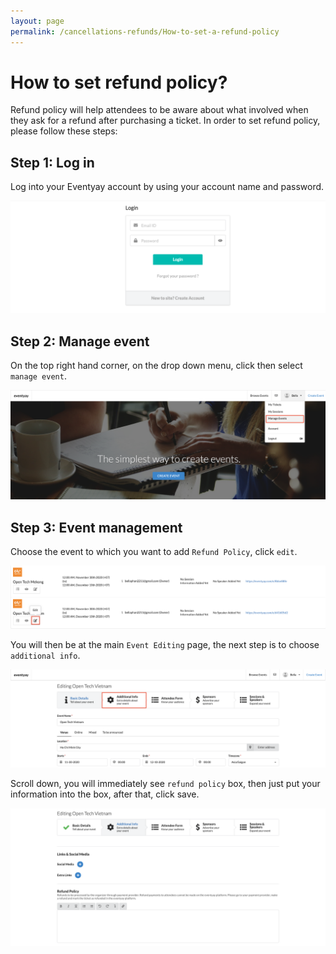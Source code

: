 ```yaml
---
layout: page
permalink: /cancellations-refunds/How-to-set-a-refund-policy
---
```


# How to set refund policy?

Refund policy will help attendees to be aware about what involved when they ask for a refund after purchasing a ticket. In order to set refund policy, please follow these steps:

## Step 1: Log in 
Log into your Eventyay account by using your account name and password.

![Set refund policy](/images/login_box_new.png)

## Step 2: Manage event

On the top right hand corner, on the drop down menu, click then select `manage event`. 

![Set refund policy](/images/How-to-set-refund-policy-2.png)

## Step 3: Event management

Choose the event to which you want to add `Refund Policy`, click `edit`. 

![Set refund policy](/images/How-to-set-refund-policy-3.png)

You will then be at the main `Event Editing` page, the next step is to choose `additional info`.

![Set refund policy](/images/How-to-set-refund-policy-4.png)

Scroll down, you will immediately see `refund policy` box, then just put your information into the box, after that, click save. 

 ![Set refund policy](/images/How-to-set-refund-policy-5.png)
